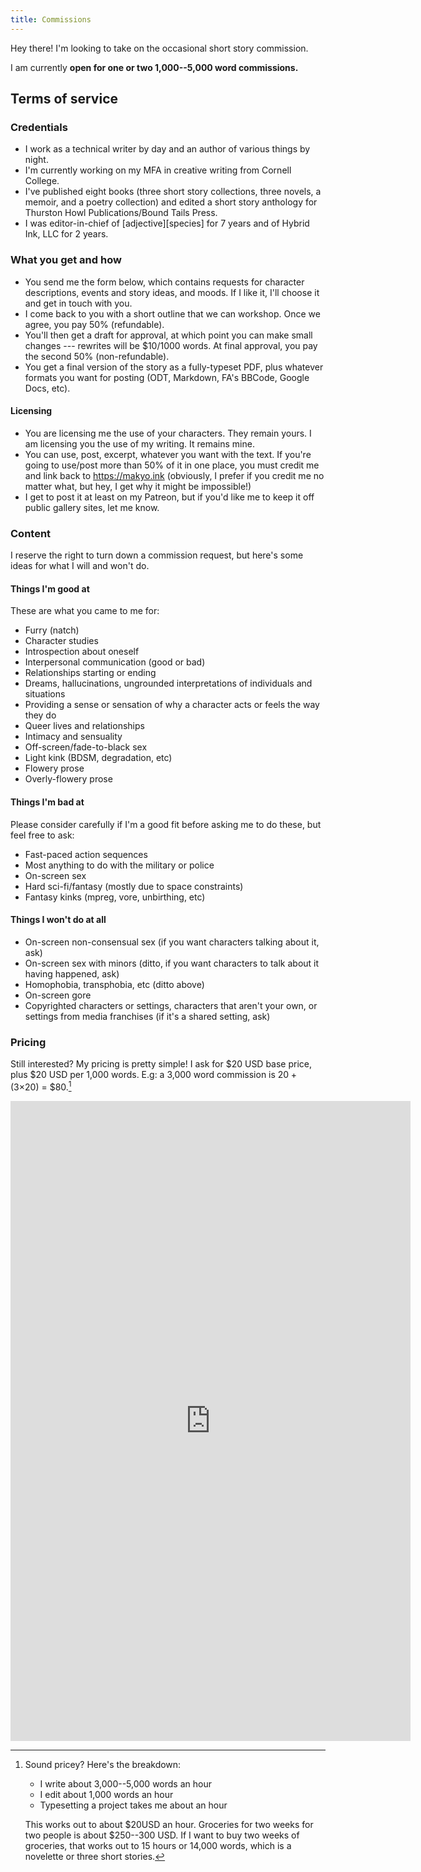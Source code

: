 ```yaml
---
title: Commissions
---
```


Hey there! I'm looking to take on the occasional short story commission.

I am currently **open for one or two 1,000--5,000 word commissions.**

## Terms of service

### Credentials

* I work as a technical writer by day and an author of various things by night.
* I'm currently working on my MFA in creative writing from Cornell College.
* I've published eight books (three short story collections, three novels, a memoir, and a poetry collection) and edited a short story anthology for Thurston Howl Publications/Bound Tails Press.
* I was editor-in-chief of \[adjective\]\[species\] for 7 years and of Hybrid Ink, LLC for 2 years.

### What you get and how

* You send me the form below, which contains requests for character descriptions, events and story ideas, and moods. If I like it, I'll choose it and get in touch with you.
* I come back to you with a short outline that we can workshop. Once we agree, you pay 50% (refundable).
* You'll then get a draft for approval, at which point you can make small changes --- rewrites will be $10/1000 words. At final approval, you pay the second 50% (non-refundable). 
* You get a final version of the story as a fully-typeset PDF, plus whatever formats you want for posting (ODT, Markdown, FA's BBCode, Google Docs, etc).

#### Licensing

* You are licensing me the use of your characters. They remain yours. I am licensing you the use of my writing. It remains mine.
* You can use, post, excerpt, whatever you want with the text. If you're going to use/post more than 50% of it in one place, you must credit me and link back to <https://makyo.ink> (obviously, I prefer if you credit me no matter what, but hey, I get why it might be impossible!)
* I get to post it at least on my Patreon, but if you'd like me to keep it off public gallery sites, let me know.

### Content

I reserve the right to turn down a commission request, but here's some ideas for what I will and won't do.

#### Things I'm good at

These are what you came to me for:

* Furry (natch)
* Character studies
* Introspection about oneself
* Interpersonal communication (good or bad)
* Relationships starting or ending
* Dreams, hallucinations, ungrounded interpretations of individuals and situations
* Providing a sense or sensation of why a character acts or feels the way they do
* Queer lives and relationships
* Intimacy and sensuality
* Off-screen/fade-to-black sex
* Light kink (BDSM, degradation, etc)
* Flowery prose
* Overly-flowery prose

#### Things I'm bad at

Please consider carefully if I'm a good fit before asking me to do these, but feel free to ask:

* Fast-paced action sequences
* Most anything to do with the military or police
* On-screen sex
* Hard sci-fi/fantasy (mostly due to space constraints)
* Fantasy kinks (mpreg, vore, unbirthing, etc)

#### Things I won't do at all

* On-screen non-consensual sex (if you want characters talking about it, ask)
* On-screen sex with minors (ditto, if you want characters to talk about it having happened, ask)
* Homophobia, transphobia, etc (ditto above)
* On-screen gore
* Copyrighted characters or settings, characters that aren't your own, or settings from media franchises (if it's a shared setting, ask)

### Pricing

Still interested? My pricing is pretty simple! I ask for $20 USD base price, plus $20 USD per 1,000 words. E.g: a 3,000 word commission is $20+(3×$20) = $80.[^pricey]

<iframe src="https://docs.google.com/forms/d/e/1FAIpQLSf8vH8B-uIEGweHVtUbP4pv9ESAQPjMziTPT0GR_VvywzNTeQ/viewform?embedded=true" width="640" height="1024" frameborder="0" marginheight="0" marginwidth="0">Loading…</iframe>

[^pricey]: Sound pricey? Here's the breakdown:

    * I write about 3,000--5,000 words an hour
    * I edit about 1,000 words an hour
    * Typesetting a project takes me about an hour

    This works out to about $20USD an hour. Groceries for two weeks for two people is about $250--300 USD. If I want to buy two weeks of groceries, that works out to 15 hours or 14,000 words, which is a novelette or three short stories.
